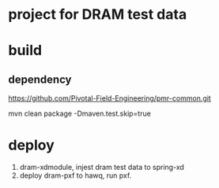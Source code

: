 # project for DRAM test data


# build

## dependency
https://github.com/Pivotal-Field-Engineering/pmr-common.git

mvn clean package -Dmaven.test.skip=true

# deploy

1) dram-xdmodule, injest dram test data to spring-xd
2) deploy dram-pxf to hawq, run pxf.


